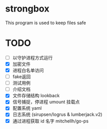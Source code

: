 # strongbox
This program is used to keep files safe

# TODO

- [ ] 以守护进程方式运行
- [x] 加密文件
- [x] 进程白名单访问
- [ ] fake返回
- [ ] 测试用例
- [ ] 介绍文档
- [x] 文件存储结构 lookback
- [x] 信号捕捉，停进程 umount 挂载点
- [x] 配置系统 yaml
- [x] 日志系统 (sirupsen/logrus & lumberjack.v2)
- [x] 通过进程获取 id 名字 mitchellh/go-ps
